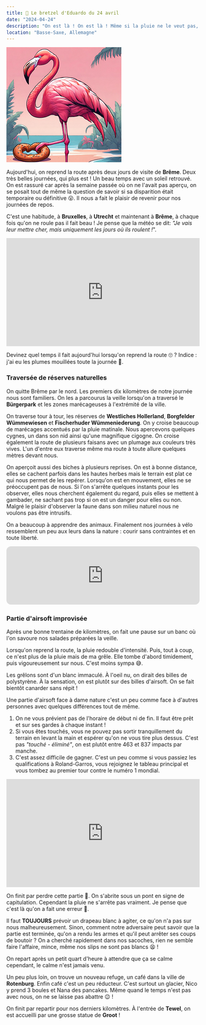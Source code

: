 ```yaml
---
title: 🥨 Le bretzel d'Eduardo du 24 avril
date: "2024-04-24"
description: "On est là ! On est là ! Même si la pluie ne le veut pas, nous on est là !"
location: "Basse-Saxe, Allemagne"
---
```


![Bretzel d'Eduardo](../bretzel_eduardo.png)

Aujourd'hui, on reprend la route après deux jours de visite de **Brême**. Deux très belles journées, qui plus est ! Un beau temps avec un soleil retrouvé. On est rassuré car après la semaine passée où on ne l'avait pas aperçu, on se posait tout de même la question de savoir si sa disparition était temporaire ou définitive 😮. Il nous a fait le plaisir de revenir pour nos journées de repos.

C'est une habitude, à **Bruxelles**, à **Utrecht** et maintenant à **Brême**, à chaque fois qu'on ne roule pas il fait beau ! Je pense que la météo se dit: *"Je vais leur mettre cher, mais uniquement les jours où ils roulent !*".

<div style="width: 100%; height: 0; position: relative; padding-bottom: 56%;"><iframe src="https://giphy.com/embed/fcK30LKXjG6Tm" style="top: 0; left: 0; width: 100%; height: 100%; position: absolute; border: 0;" allowfullscreen scrolling="no" allow="encrypted-media;" class="giphy-embed"></iframe></div>

Devinez quel temps il fait aujourd'hui lorsqu'on reprend la route 🙄 ? Indice : j'ai eu les plumes mouillées toute la journée 🦩.

### Traversée de réserves naturelles 

On quitte Brême par le nord. Les premiers dix kilomètres de notre journée nous sont familiers. On les a parcourus la veille lorsqu'on a traversé le **Bürgerpark** et les zones marécageuses à l'extrémité de la ville.

On traverse tour à tour, les réserves de **Westliches Hollerland**, 
**Borgfelder Wümmewiesen** et
**Fischerhuder Wümmeniederung**. On y croise beaucoup de marécages accentués par la pluie matinale. Nous apercevons quelques cygnes, un dans son nid ainsi qu'une magnifique cigogne. On croise également la route de plusieurs faisans avec un plumage aux couleurs très vives. L'un d'entre eux traverse même ma route à toute allure quelques mètres devant nous.

On aperçoit aussi des biches à plusieurs reprises. On est à bonne distance, elles se cachent parfois dans les hautes herbes mais le terrain est plat ce qui nous permet de les repérer. Lorsqu'on est en mouvement, elles ne se préoccupent pas de nous. Si l'on s'arrête quelques instants pour les observer, elles nous cherchent également du regard, puis elles se mettent à gambader, ne sachant pas trop si on est un danger pour elles ou non. Malgré le plaisir d'observer la faune dans son milieu naturel nous ne voulons pas être intrusifs.

On a beaucoup à apprendre des animaux. Finalement nos journées à vélo ressemblent un peu aux leurs dans la nature : courir sans contraintes et en toute liberté.

<iframe style="border-radius:12px" src="https://open.spotify.com/embed/track/1wXuogT7bvqnhuWzDBNOdV?utm_source=generator" width="100%" height="152" frameBorder="0" allow="autoplay; clipboard-write; encrypted-media; picture-in-picture" loading="lazy"></iframe>

### Partie d'airsoft improvisée
Après une bonne trentaine de kilomètres, on fait une pause sur un banc où l'on savoure nos salades préparées la veille. 

Lorsqu'on reprend la route, la pluie redouble d'intensité. Puis, tout à coup, ce n'est plus de la pluie mais de ma grêle. Elle tombe d'abord timidement, puis vigoureusement sur nous. C'est moins sympa 😅.

Les grêlons sont d'un blanc immaculé. À l'oeil nu, on dirait des billes de polystyrène. À la sensation, on est plutôt sur des billes d'airsoft. On se fait bientôt canarder sans répit !

Une partie d'airsoft face à dame nature c'est un peu comme face à d'autres personnes avec quelques différences tout de même.

1. On ne vous prévient pas de l'horaire de début ni de fin. Il faut être prêt et sur ses gardes à chaque instant !
2. Si vous êtes touchés, vous ne pouvez pas sortir tranquillement du terrain en levant la main et espérer qu'on ne vous tire plus dessus. C'est pas *"touché - éliminé"*, on est plutôt entre 463 et 837 impacts par manche.
3. C'est assez difficile de gagner. C'est un peu comme si vous passiez les qualifications à Roland-Garros, vous rejoignez le tableau principal et vous tombez au premier tour contre le numéro 1 mondial.

<div style="width: 100%; height: 0; position: relative; padding-bottom: 56%;"><iframe src="https://giphy.com/embed/kVaj8JXJcDsqs" style="top: 0; left: 0; width: 100%; height: 100%; position: absolute; border: 0;" allowfullscreen scrolling="no" allow="encrypted-media;" class="giphy-embed"></iframe></div>

On finit par perdre cette partie 🫤. On s'abrite sous un pont en signe de capitulation. Cependant la pluie ne s'arrête pas vraiment. Je pense que c'est là qu'on a fait une erreur 🤔. 

Il faut **TOUJOURS** prévoir un drapeau blanc à agiter, ce qu'on n'a pas sur nous malheureusement. Sinon, comment notre adversaire peut savoir que la partie est terminée, qu'on a rendu les armes et qu'il peut arrêter ses coups de boutoir ? On a cherché rapidement dans nos sacoches, rien ne semble faire l'affaire, mince, même nos slips ne sont pas blancs 😫 !

On repart après un petit quart d'heure à attendre que ça se calme cependant, le calme n'est jamais venu. 

Un peu plus loin, on trouve un nouveau refuge, un café dans la ville de **Rotenburg**. Enfin café c'est un peu réducteur. C'est surtout un glacier, Nico y prend 3 boules et Nana des pancakes. Même quand le temps n'est pas avec nous, on ne se laisse pas abattre 😉 !

On finit par repartir pour nos derniers kilomètres. À l'entrée de **Tewel**, on est accueilli par une grosse statue de **Groot** ! 
